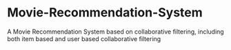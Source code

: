 # Movie-Recommendation-System
A Movie Recommendation System based on collaborative filtering, including both item based and user based collaborative filtering
